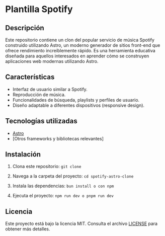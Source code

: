 # Plantilla Spotify 

## Descripción

Este repositorio contiene un clon del popular servicio de música Spotify construido utilizando Astro, un moderno generador de sitios front-end que ofrece rendimiento increíblemente rápido. Es una herramienta educativa diseñada para aquellos interesados en aprender cómo se construyen aplicaciones web modernas utilizando Astro.

## Características

- Interfaz de usuario similar a Spotify.
- Reproducción de música.
- Funcionalidades de búsqueda, playlists y perfiles de usuario.
- Diseño adaptable a diferentes dispositivos (responsive design).

## Tecnologías utilizadas

- [Astro](https://astro.build/)
- [Otros frameworks y bibliotecas relevantes]

## Instalación

1. Clona este repositorio:
   `git clone `

2. Navega a la carpeta del proyecto:
   `cd spotify-astro-clone`

3. Instala las dependencias:
   `bun install o con npm`

4. Ejecuta el proyecto:
   `npm run dev o pnpm run dev`

## Licencia

Este proyecto está bajo la licencia MIT. Consulta el archivo [LICENSE](LICENSE) para obtener más detalles.
